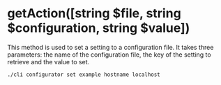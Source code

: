 # getAction([string $file, string $configuration, string $value])
This method is used to set a setting to a configuration file. It takes three parameters: the name of the configuration file, the key of the setting to retrieve and the value to set.

```command-line interface
./cli configurator set example hostname localhost
```
